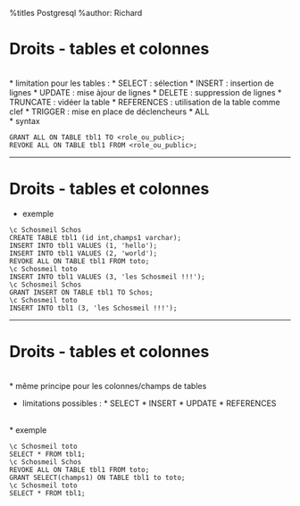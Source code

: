 %titles Postgresql
%author: Richard

# Droits - tables et colonnes


<br>
* limitation pour les tables :
			* SELECT : sélection
			* INSERT : insertion de lignes
			* UPDATE : mise àjour de lignes
			* DELETE : suppression de lignes
			* TRUNCATE : vidéer la table
			* REFERENCES : utilisation de la table comme clef
			* TRIGGER : mise en place de déclencheurs
			* ALL

<br>
* syntax

```
GRANT ALL ON TABLE tbl1 TO <role_ou_public>;
REVOKE ALL ON TABLE tbl1 FROM <role_ou_public>;
```

----------------------------------------------------------------

# Droits - tables et colonnes


* exemple

```
\c Schosmeil Schos
CREATE TABLE tbl1 (id int,champs1 varchar);
INSERT INTO tbl1 VALUES (1, 'hello');
INSERT INTO tbl1 VALUES (2, 'world');
REVOKE ALL ON TABLE tbl1 FROM toto;
\c Schosmeil toto
INSERT INTO tbl1 VALUES (3, 'les Schosmeil !!!');
\c Schosmeil Schos
GRANT INSERT ON TABLE tbl1 TO Schos;
\c Schosmeil toto
INSERT INTO tbl1 (3, 'les Schosmeil !!!');
```

----------------------------------------------------------------


# Droits - tables et colonnes


<br>
* même principe pour les colonnes/champs de tables

* limitations possibles :
			* SELECT
			* INSERT
			* UPDATE
			* REFERENCES

<br>
* exemple

```
\c Schosmeil toto
SELECT * FROM tbl1;
\c Schosmeil Schos
REVOKE ALL ON TABLE tbl1 FROM toto;
GRANT SELECT(champs1) ON TABLE tbl1 to toto;
\c Schosmeil toto
SELECT * FROM tbl1;
```


